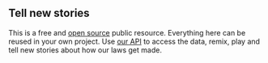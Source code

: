 ## Tell new stories 

This is a free and [open source](<%= help_licencing_path %>) public resource. Everything here can be reused in your own project. Use [our API](<%= help_data_path %>) to access the data, remix, play and tell new stories about how our laws get made.
